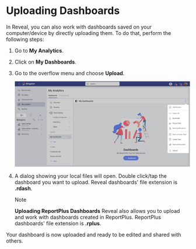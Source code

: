 # Uploading Dashboards

In Reveal, you can also work with dashboards saved on your computer/device by directly uploading them. To do that, perform the following steps:

1. Go to **My Analytics**.
2. Click on **My Dashboards**.
3. Go to the overflow menu and choose **Upload**.

    <img src="images/upload-a-dashboard.png" alt="Upload option" class="responsive-img"/>

4.  A dialog showing your local files will open. Double click/tap the
    dashboard you want to upload. Reveal dashboards' file extension is
    **.rdash**.

    >[!NOTE]
    >**Uploading ReportPlus Dashboards** Reveal also allows you to upload and work with dashboards created in ReportPlus. ReportPlus dashboards' file extension is **.rplus**.

Your dashboard is now uploaded and ready to be edited and shared with others.
